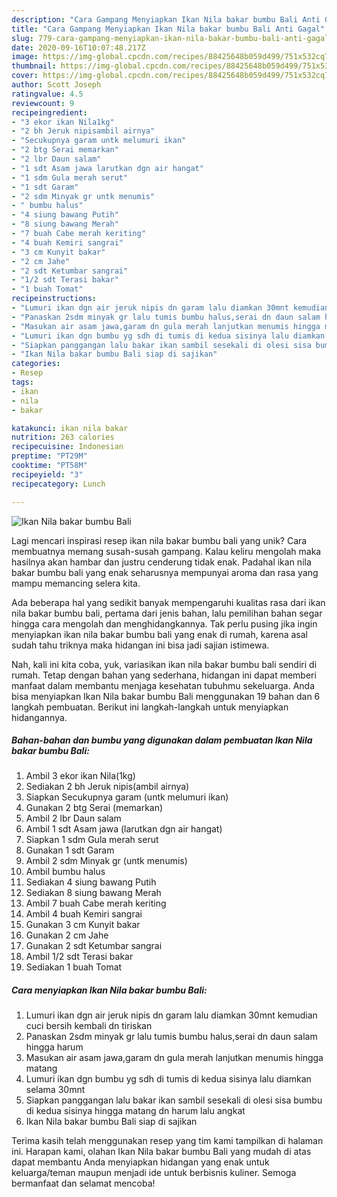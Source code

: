 ```yaml
---
description: "Cara Gampang Menyiapkan Ikan Nila bakar bumbu Bali Anti Gagal"
title: "Cara Gampang Menyiapkan Ikan Nila bakar bumbu Bali Anti Gagal"
slug: 779-cara-gampang-menyiapkan-ikan-nila-bakar-bumbu-bali-anti-gagal
date: 2020-09-16T10:07:48.217Z
image: https://img-global.cpcdn.com/recipes/88425648b059d499/751x532cq70/ikan-nila-bakar-bumbu-bali-foto-resep-utama.jpg
thumbnail: https://img-global.cpcdn.com/recipes/88425648b059d499/751x532cq70/ikan-nila-bakar-bumbu-bali-foto-resep-utama.jpg
cover: https://img-global.cpcdn.com/recipes/88425648b059d499/751x532cq70/ikan-nila-bakar-bumbu-bali-foto-resep-utama.jpg
author: Scott Joseph
ratingvalue: 4.5
reviewcount: 9
recipeingredient:
- "3 ekor ikan Nila1kg"
- "2 bh Jeruk nipisambil airnya"
- "Secukupnya garam untk melumuri ikan"
- "2 btg Serai memarkan"
- "2 lbr Daun salam"
- "1 sdt Asam jawa larutkan dgn air hangat"
- "1 sdm Gula merah serut"
- "1 sdt Garam"
- "2 sdm Minyak gr untk menumis"
- " bumbu halus"
- "4 siung bawang Putih"
- "8 siung bawang Merah"
- "7 buah Cabe merah keriting"
- "4 buah Kemiri sangrai"
- "3 cm Kunyit bakar"
- "2 cm Jahe"
- "2 sdt Ketumbar sangrai"
- "1/2 sdt Terasi bakar"
- "1 buah Tomat"
recipeinstructions:
- "Lumuri ikan dgn air jeruk nipis dn garam lalu diamkan 30mnt kemudian cuci bersih kembali dn tiriskan"
- "Panaskan 2sdm minyak gr lalu tumis bumbu halus,serai dn daun salam hingga harum"
- "Masukan air asam jawa,garam dn gula merah lanjutkan menumis hingga matang"
- "Lumuri ikan dgn bumbu yg sdh di tumis di kedua sisinya lalu diamkan selama 30mnt"
- "Siapkan panggangan lalu bakar ikan sambil sesekali di olesi sisa bumbu di kedua sisinya hingga matang dn harum lalu angkat"
- "Ikan Nila bakar bumbu Bali siap di sajikan"
categories:
- Resep
tags:
- ikan
- nila
- bakar

katakunci: ikan nila bakar 
nutrition: 263 calories
recipecuisine: Indonesian
preptime: "PT29M"
cooktime: "PT58M"
recipeyield: "3"
recipecategory: Lunch

---
```



![Ikan Nila bakar bumbu Bali](https://img-global.cpcdn.com/recipes/88425648b059d499/751x532cq70/ikan-nila-bakar-bumbu-bali-foto-resep-utama.jpg)

Lagi mencari inspirasi resep ikan nila bakar bumbu bali yang unik? Cara membuatnya memang susah-susah gampang. Kalau keliru mengolah maka hasilnya akan hambar dan justru cenderung tidak enak. Padahal ikan nila bakar bumbu bali yang enak seharusnya mempunyai aroma dan rasa yang mampu memancing selera kita.



Ada beberapa hal yang sedikit banyak mempengaruhi kualitas rasa dari ikan nila bakar bumbu bali, pertama dari jenis bahan, lalu pemilihan bahan segar hingga cara mengolah dan menghidangkannya. Tak perlu pusing jika ingin menyiapkan ikan nila bakar bumbu bali yang enak di rumah, karena asal sudah tahu triknya maka hidangan ini bisa jadi sajian istimewa.


Nah, kali ini kita coba, yuk, variasikan ikan nila bakar bumbu bali sendiri di rumah. Tetap dengan bahan yang sederhana, hidangan ini dapat memberi manfaat dalam membantu menjaga kesehatan tubuhmu sekeluarga. Anda bisa menyiapkan Ikan Nila bakar bumbu Bali menggunakan 19 bahan dan 6 langkah pembuatan. Berikut ini langkah-langkah untuk menyiapkan hidangannya.

<!--inarticleads1-->

##### Bahan-bahan dan bumbu yang digunakan dalam pembuatan Ikan Nila bakar bumbu Bali:

1. Ambil 3 ekor ikan Nila(1kg)
1. Sediakan 2 bh Jeruk nipis(ambil airnya)
1. Siapkan Secukupnya garam (untk melumuri ikan)
1. Gunakan 2 btg Serai (memarkan)
1. Ambil 2 lbr Daun salam
1. Ambil 1 sdt Asam jawa (larutkan dgn air hangat)
1. Siapkan 1 sdm Gula merah serut
1. Gunakan 1 sdt Garam
1. Ambil 2 sdm Minyak gr (untk menumis)
1. Ambil  bumbu halus
1. Sediakan 4 siung bawang Putih
1. Sediakan 8 siung bawang Merah
1. Ambil 7 buah Cabe merah keriting
1. Ambil 4 buah Kemiri sangrai
1. Gunakan 3 cm Kunyit bakar
1. Gunakan 2 cm Jahe
1. Gunakan 2 sdt Ketumbar sangrai
1. Ambil 1/2 sdt Terasi bakar
1. Sediakan 1 buah Tomat




<!--inarticleads2-->

##### Cara menyiapkan Ikan Nila bakar bumbu Bali:

1. Lumuri ikan dgn air jeruk nipis dn garam lalu diamkan 30mnt kemudian cuci bersih kembali dn tiriskan
1. Panaskan 2sdm minyak gr lalu tumis bumbu halus,serai dn daun salam hingga harum
1. Masukan air asam jawa,garam dn gula merah lanjutkan menumis hingga matang
1. Lumuri ikan dgn bumbu yg sdh di tumis di kedua sisinya lalu diamkan selama 30mnt
1. Siapkan panggangan lalu bakar ikan sambil sesekali di olesi sisa bumbu di kedua sisinya hingga matang dn harum lalu angkat
1. Ikan Nila bakar bumbu Bali siap di sajikan




Terima kasih telah menggunakan resep yang tim kami tampilkan di halaman ini. Harapan kami, olahan Ikan Nila bakar bumbu Bali yang mudah di atas dapat membantu Anda menyiapkan hidangan yang enak untuk keluarga/teman maupun menjadi ide untuk berbisnis kuliner. Semoga bermanfaat dan selamat mencoba!
